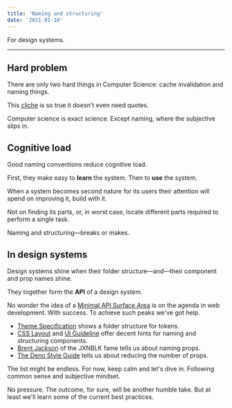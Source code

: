 ```yaml
---
title: 'Naming and structuring'
date: '2021-01-10'
---
```


For design systems.

<!--more-->

---

## Hard problem

There are only two hard things in Computer Science: cache invalidation and naming things.

This [cliche](https://skeptics.stackexchange.com/questions/19836/has-phil-karlton-ever-said-there-are-only-two-hard-things-in-computer-science) is so true it doesn't even need quotes.

Computer science is exact science. Except naming, where the subjective slips in.

## Cognitive load

Good naming conventions reduce cognitive load.

First, they make easy to **learn** the system. Then to **use** the system.

When a system becomes second nature for its users their attention will spend on improving it, build with it.

Not on finding its parts, or, in worst case, locate different parts required to perform a single task.

Naming and structuring&mdash;breaks or makes.

## In design systems

Design systems shine when their folder structure&mdash;and&mdash;their component and prop names shine.

They together form the **API** of a design system.

No wonder the idea of a [Minimal API Surface Area](https://www.youtube.com/watch?v=4anAwXYqLG8) is on the agenda in web development. With success. To achieve such peaks we've got help.

- [Theme Specification](https://system-ui.com/theme) shows a folder structure for tokens.
- [CSS Layout](https://csslayout.io/) and [UI Guideline](https://www.uiguideline.com/components) offer decent hints for naming and structuring components.
- [Brent Jackson](https://jxnblk.com/blog/defining-component-apis-in-react/) of the JXNBLK fame tells us about naming props.
- [The Deno Style Guide](https://deno.land/manual@v1.6.3/contributing/style_guide) tells us about reducing the number of props.

The list might be endless. For now, keep calm and let's dive in. Following common sense and subjective mindset.

No pressure. The outcome, for sure, will be another humble take. But at least we'll learn some of the current best practices.
